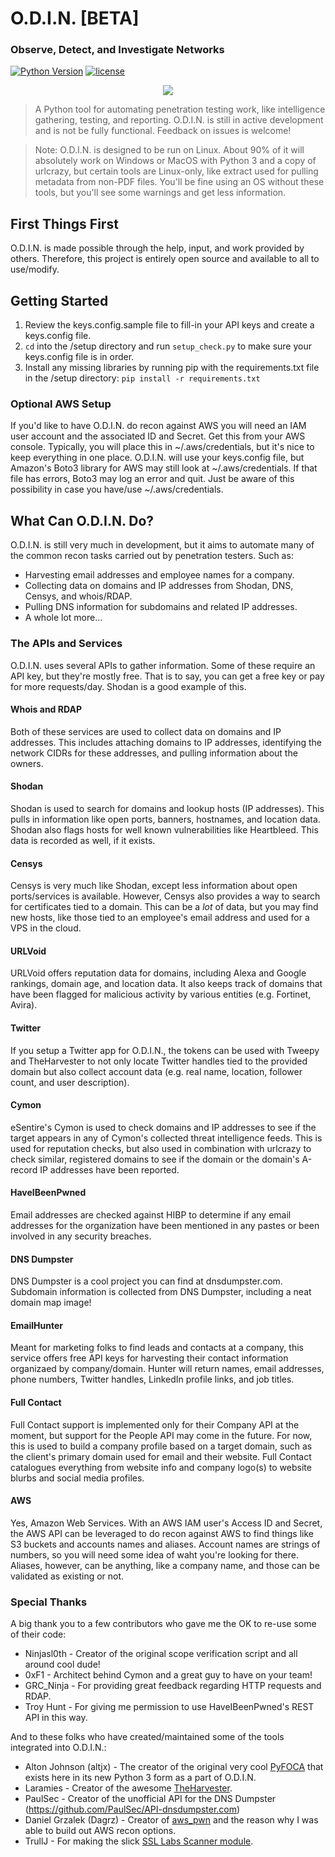 # O.D.I.N. [BETA]
### Observe, Detect, and Investigate Networks

[![Python Version](https://img.shields.io/badge/Python-3.6-brightgreen.svg)]() [![license](https://img.shields.io/github/license/mashape/apistatus.svg)]()

<p style="text-align: center;"><img src="https://vignette3.wikia.nocookie.net/archer/images/4/46/ODINLogo.png/revision/latest/scale-to-width-down/250?cb=20170319051757" /></p>

>A Python tool for automating penetration testing work, like intelligence gathering, testing, and reporting. O.D.I.N. is still in active development and is not be fully functional. Feedback on issues is welcome!

> Note: O.D.I.N. is designed to be run on Linux. About 90% of it will absolutely work on Windows or MacOS with Python 3 and a copy of urlcrazy, but certain tools are Linux-only, like extract used for pulling metadata from non-PDF files. You'll be fine using an OS without these tools, but you'll see some warnings and get less information.

## First Things First

O.D.I.N. is made possible through the help, input, and work provided by others. Therefore, this project is entirely open source and available to all to use/modify.

## Getting Started
1. Review the keys.config.sample file to fill-in your API keys and create a keys.config file.
2. `cd` into the /setup directory and run `setup_check.py` to make sure your keys.config file is in order.
3. Install any missing libraries by running pip with the requirements.txt file in the /setup directory: `pip install -r requirements.txt`

### Optional AWS Setup

If you'd like to have O.D.I.N. do recon against AWS you will need an IAM user account and the associated ID and Secret. Get this from your AWS console. Typically, you will place this in ~/.aws/credentials, but it's nice to keep everything in one place. O.D.I.N. will use your keys.config file, but Amazon's Boto3 library for AWS may still look at ~/.aws/credentials. If that file has errors, Boto3 may log an error and quit. Just be aware of this possibility in case you have/use ~/.aws/credentials.

## What Can O.D.I.N. Do?
O.D.I.N. is still very much in development, but it aims to automate many of the common recon tasks carried out by penetration testers. Such as:
* Harvesting email addresses and employee names for a company.
* Collecting data on domains and IP addresses from Shodan, DNS, Censys, and whois/RDAP.
* Pulling DNS information for subdomains and related IP addresses.
* A whole lot more...

### The APIs and Services
O.D.I.N. uses several APIs to gather information. Some of these require an API key, but they're mostly free. That is to say, you can get a free key or pay for more requests/day. Shodan is a good example of this.

#### Whois and RDAP
Both of these services are used to collect data on domains and IP addresses. This includes attaching domains to IP addresses, identifying the network CIDRs for these addresses, and pulling information about the owners.

#### Shodan
Shodan is used to search for domains and lookup hosts (IP addresses). This pulls in information like open ports, banners, hostnames, and location data. Shodan also flags hosts for well known vulnerabilities like Heartbleed. This data is recorded as well, if it exists.

#### Censys
Censys is very much like Shodan, except less information about open ports/services is available. However, Censys also provides a way to search for certificates tied to a domain. This can be a *lot* of data, but you may find new hosts, like those tied to an employee's email address and used for a VPS in the cloud.

#### URLVoid
URLVoid offers reputation data for domains, including Alexa and Google rankings, domain age, and location data. It also keeps track of domains that have been flagged for malicious activity by various entities (e.g. Fortinet, Avira).

#### Twitter
If you setup a Twitter app for O.D.I.N., the tokens can be used with Tweepy and TheHarvester to not only locate Twitter handles tied to the provided domain but also collect account data (e.g. real name, location, follower count, and user description).

#### Cymon
eSentire's Cymon is used to check domains and IP addresses to see if the target appears in any of Cymon's collected threat intelligence feeds. This is used for reputation checks, but also used in combination with urlcrazy to check similar, registered domains to see if the domain or the domain's A-record IP addresses have been reported.

#### HaveIBeenPwned
Email addresses are checked against HIBP to determine if any email addresses for the organization have been mentioned in any pastes or been involved in any security breaches.

#### DNS Dumpster
DNS Dumpster is a cool project you can find at dnsdumpster.com. Subdomain information is collected from DNS Dumpster, including a neat domain map image!

#### EmailHunter
Meant for marketing folks to find leads and contacts at a company, this service offers free API keys for harvesting their contact information organizaed by company/domain. Hunter will return names, email addresses, phone numbers, Twitter handles, LinkedIn profile links, and job titles.

#### Full Contact
Full Contact support is implemented only for their Company API at the moment, but support for the People API may come in the future. For now, this is used to build a company profile based on a target domain, such as the client's primary domain used for email and their website. Full Contact catalogues everything from website info and company logo(s) to website blurbs and social media profiles.

#### AWS
Yes, Amazon Web Services. With an AWS IAM user's Access ID and Secret, the AWS API can be leveraged to do recon against AWS to find things like S3 buckets and accounts names and aliases. Account names are strings of numbers, so you will need some idea of waht you're looking for there. Aliases, however, can be anything, like a company name, and those can be validated as existing or not.

### Special Thanks
A big thank you to a few contributors who gave me the OK to re-use some of their code:
* Ninjasl0th - Creator of the original scope verification script and all around cool dude!
* 0xF1 - Architect behind Cymon and a great guy to have on your team!
* GRC_Ninja - For providing great feedback regarding HTTP requests and RDAP.
* Troy Hunt - For giving me permission to use HaveIBeenPwned's REST API in this way.

And to these folks who have created/maintained some of the tools integrated into O.D.I.N.:
* Alton Johnson (altjx) - The creator of the original very cool [PyFOCA](https://github.com/altjx/ipwn) that exists here in its new Python 3 form as a part of O.D.I.N.
* Laramies - Creator of the awesome [TheHarvester](https://github.com/laramies/theHarvester).
* PaulSec - Creator of the unofficial API for the DNS Dumpster (https://github.com/PaulSec/API-dnsdumpster.com)
* Daniel Grzalek (Dagrz) - Creator of [aws_pwn](https://github.com/dagrz/aws_pwn) and the reason why I was able to build out AWS recon options. 
* TrullJ - For making the slick [SSL Labs Scanner module](https://github.com/TrullJ/ssllabs).
